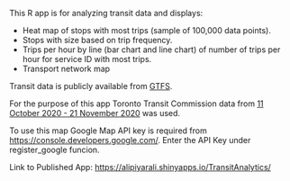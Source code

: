 This R app is for analyzing transit data and displays:

* Heat map of stops with most trips (sample of 100,000 data points).
* Stops with size based on trip frequency.
* Trips per hour by line (bar chart and line chart) of number of trips per hour for service ID with most trips.
* Transport network map

Transit data is publicly available from [GTFS](https://transitfeeds.com/p/ttc/33).

For the purpose of this app Toronto Transit Commission data from [11 October 2020 - 21 November 2020](https://transitfeeds.com/p/ttc/33/latest) was used.

To use this map Google Map API key is required from https://console.developers.google.com/. Enter the API Key under register_google funcion.

Link to Published App: https://alipiyarali.shinyapps.io/TransitAnalytics/
